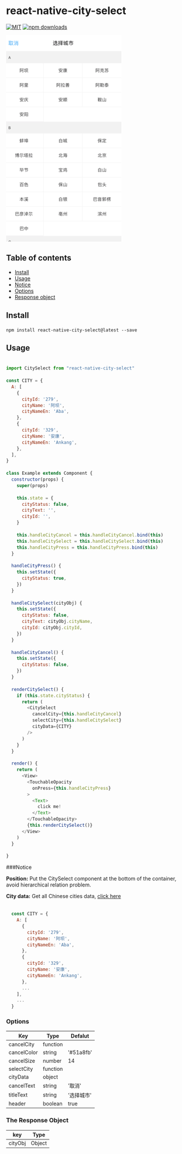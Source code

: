 # react-native-city-select
[![MIT](https://img.shields.io/dub/l/vibe-d.svg)](https://github.com/ryanyu104/react-native-city-select/blob/master/LICENSE.md)
[![npm downloads](https://img.shields.io/npm/dm/react-native-city-select.svg)](https://www.npmjs.com/package/react-native-city-select)

![ui](./ui.png)

## Table of contents
- [Install](#install)
- [Usage](#usage)
- [Notice](#notice)
- [Options](#options)
- [Response object](#the-response-object)

## Install

`npm install react-native-city-select@latest --save`

## Usage

```javascript

import CitySelect from "react-native-city-select"

const CITY = {
  A: [
    {
      cityId: '279',
      cityName: '阿坝',
      cityNameEn: 'Aba',
    },
    {
      cityId: '329',
      cityName: '安康',
      cityNameEn: 'Ankang',
    },
  ],
}

class Example extends Component {
  constructor(props) {
    super(props)

    this.state = {
      cityStatus: false,
      cityText: '',
      cityId: '',
    }

    this.handleCityCancel = this.handleCityCancel.bind(this)
    this.handleCitySelect = this.handleCitySelect.bind(this)
    this.handleCityPress = this.handleCityPress.bind(this)
  }

  handleCityPress() {
    this.setState({
      cityStatus: true,
    })
  }

  handleCitySelect(cityObj) {
    this.setState({
      cityStatus: false,
      cityText: cityObj.cityName,
      cityId: cityObj.cityId,
    })
  }

  handleCityCancel() {
    this.setState({
      cityStatus: false,
    })
  }

  renderCitySelect() {
    if (this.state.cityStatus) {
      return (
        <CitySelect
          cancelCity={this.handleCityCancel}
          selectCity={this.handleCitySelect}
          cityData={CITY}
        />
      )
    }
  }

  render() {
    return (
      <View>
        <TouchableOpacity
          onPress={this.handleCityPress}
        >
          <Text>
            click me!
          </Text>
        </TouchableOpacity>
        {this.renderCitySelect()}
      </View>
    )
  }

}

```

###Notice

<b>Position:</b> Put the CitySelect component at the bottom of the container, avoid hierarchical relation problem.

<b>City data:</b> Get all Chinese cities data, [click here](https://github.com/ryanyu104/react-native-city-select/blob/master/cityData.js)


```javascript

  const CITY = {
    A: [
      {
        cityId: '279',
        cityName: '阿坝',
        cityNameEn: 'Aba',
      },
      {
        cityId: '329',
        cityName: '安康',
        cityNameEn: 'Ankang',
      },
      ...
    ],
    ...
  }

```


### Options

Key | Type | Defalut
------ | ---- |  ----
cancelCity | function |
cancelColor | string | '#51a8fb'
cancelSize | number | 14
selectCity | function |
cityData | object |
cancelText | string | '取消'
titleText | string | '选择城市'
header | boolean | true


### The Response Object

key | Type
------  | ----------------------
cityObj | Object

